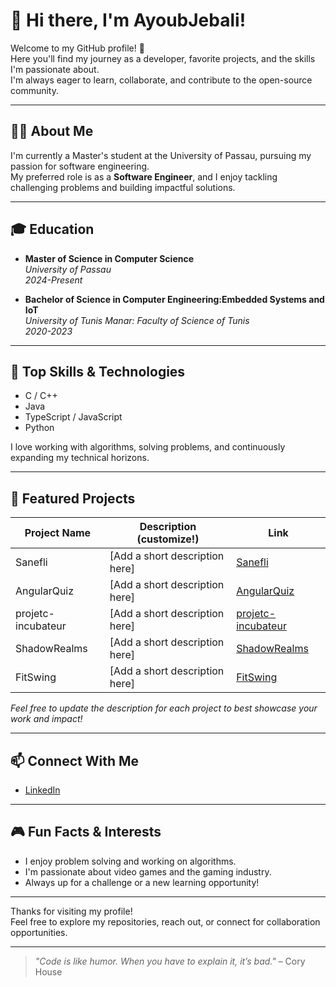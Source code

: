 # 👋 Hi there, I'm AyoubJebali!

Welcome to my GitHub profile! 🚀  
Here you'll find my journey as a developer, favorite projects, and the skills I'm passionate about.  
I'm always eager to learn, collaborate, and contribute to the open-source community.

---

## 🧑‍🎓 About Me

I'm currently a Master's student at the University of Passau, pursuing my passion for software engineering.  
My preferred role is as a **Software Engineer**, and I enjoy tackling challenging problems and building impactful solutions.

---

## 🎓 Education

- **Master of Science in Computer Science**  
  *University of Passau*  
  *2024-Present*

- **Bachelor of Science in Computer Engineering:Embedded Systems and IoT**  
  *University of Tunis Manar: Faculty of Science of Tunis*  
  *2020-2023*


<!-- Add other degrees/certificates here if relevant -->

---

## 🚀 Top Skills & Technologies

- C / C++
- Java
- TypeScript / JavaScript
- Python

I love working with algorithms, solving problems, and continuously expanding my technical horizons.

---

## 🌟 Featured Projects

| Project Name        | Description (customize!) | Link                                      |
|---------------------|-------------------------|--------------------------------------------|
| Sanefli             | [Add a short description here] | [Sanefli](https://github.com/AyoubJebali/Sanefli)       |
| AngularQuiz         | [Add a short description here] | [AngularQuiz](https://github.com/AyoubJebali/AngularQuiz)   |
| projetc-incubateur  | [Add a short description here] | [projetc-incubateur](https://github.com/AyoubJebali/projetc-incubateur) |
| ShadowRealms        | [Add a short description here] | [ShadowRealms](https://github.com/AyoubJebali/ShadowRealms) |
| FitSwing            | [Add a short description here] | [FitSwing](https://github.com/AyoubJebali/FitSwing)         |

*Feel free to update the description for each project to best showcase your work and impact!*

---

## 📫 Connect With Me

- [LinkedIn](https://www.linkedin.com/in/ayoub-jebali-94702823b/)

---

## 🎮 Fun Facts & Interests

- I enjoy problem solving and working on algorithms.
- I'm passionate about video games and the gaming industry.
- Always up for a challenge or a new learning opportunity!

---

Thanks for visiting my profile!  
Feel free to explore my repositories, reach out, or connect for collaboration opportunities.

---

> *"Code is like humor. When you have to explain it, it’s bad."* – Cory House
